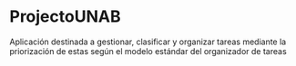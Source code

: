 # ProjectoUNAB
Aplicación destinada a gestionar, clasificar y organizar tareas mediante la  priorización de estas según el modelo estándar del organizador de tareas
